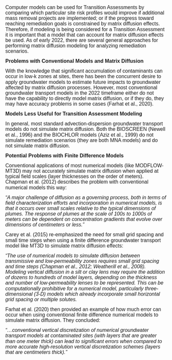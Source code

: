 
    
<p class=MsoNormal><span style='font-size:12.0pt;line-height:107%;font-family:
"Arial",sans-serif'>Computer models can be used for Transition Assessments by
comparing which particular site risk profiles would improve if additional mass
removal projects <span class=GramE>are</span> implemented; or if the progress
toward reaching remediation goals is constrained by matrix diffusion effects. Therefore,
if modeling is being considered for a Transition Assessment it is important
that a model that can account for matrix diffusion effects be used. As of early
2022, there are several general approaches for performing matrix diffusion
modeling for analyzing remediation scenarios.<o:p></o:p></span></p>

<p class=MsoNormal><b><span style='font-size:12.0pt;line-height:107%;
font-family:"Arial",sans-serif'>Problems with Conventional Models and Matrix
Diffusion</span></b><span style='font-size:12.0pt;line-height:107%;font-family:
"Arial",sans-serif'><o:p></o:p></span></p>

<p class=MsoNormal><span style='font-size:12.0pt;line-height:107%;font-family:
"Arial",sans-serif'>With the knowledge that significant accumulation of
contaminants can occur in low-k zones at sites, there has been the concurrent
desire to apply groundwater models to estimate future impacts to groundwater
affected by matrix diffusion processes. However, most conventional groundwater
transport models in the 2022 timeframe either do not have the capability to
directly model matrix diffusion, or if they do, they may have accuracy problems
in some cases (Farhat et al., 2020).<o:p></o:p></span></p>

<p class=MsoNormal><b><span style='font-size:12.0pt;line-height:107%;
font-family:"Arial",sans-serif'>Models Less Useful for Transition Assessment
Modeling</span></b><span style='font-size:12.0pt;line-height:107%;font-family:
"Arial",sans-serif'><o:p></o:p></span></p>

<p class=MsoNormal><span style='font-size:12.0pt;line-height:107%;font-family:
"Arial",sans-serif'>In general, most standard advection-dispersion groundwater
transport models do not simulate matrix diffusion. Both the BIOSCREEN (Newell
et al., 1996) and the BIOCHLOR models (Aziz et al., 1999) do not simulate
remediation scenarios (they are both MNA models) and do not simulate matrix
diffusion. <o:p></o:p></span></p>

<p class=MsoNormal><b><span style='font-size:12.0pt;line-height:107%;
font-family:"Arial",sans-serif'>Potential Problems with Finite Difference
Models</span></b><span style='font-size:12.0pt;line-height:107%;font-family:
"Arial",sans-serif'><o:p></o:p></span></p>

<p class=MsoNormal><span style='font-size:12.0pt;line-height:107%;font-family:
"Arial",sans-serif'>Conventional applications of most numerical models (like
MODFLOW-MT3D) may not accurately simulate matrix diffusion when applied at
typical field scales (layer thicknesses on the order of meters). Chapman et al.
(2012) describes the problem with conventional numerical models this way:<o:p></o:p></span></p>

<p class=MsoNormal><i><span style='font-size:12.0pt;line-height:107%;
font-family:"Arial",sans-serif'>“A major challenge of diffusion as a governing
process, both in terms of field characterization efforts and incorporation in
numerical models, is that it occurs over small scales relative to the typical
dimensions of plumes. The response of plumes at the scale of 100s to 1000s of
meters can be dependent on concentration gradients that evolve over dimensions
of centimeters or less.”</span></i><span style='font-size:12.0pt;line-height:
107%;font-family:"Arial",sans-serif'><o:p></o:p></span></p>

<p class=MsoNormal><span style='font-size:12.0pt;line-height:107%;font-family:
"Arial",sans-serif'>Carey et al. (2015) re-emphasized the need for small grid
spacing and <span class=GramE>small time</span> steps when using a finite
difference groundwater transport model like MT3D to simulate matrix diffusion
effects:<o:p></o:p></span></p>

<p class=MsoNormal><i><span style='font-size:12.0pt;line-height:107%;
font-family:"Arial",sans-serif'>“The use of numerical models to simulate
diffusion between transmissive and low-permeability zones requires small grid
spacing and time steps (Chapman et al., 2012; Weatherill et al., 2008).
Modeling vertical diffusion in a silt or clay lens may require the addition of
dozens to hundreds of model layers, depending on the thickness and number of
low-permeability lenses to be represented. This can be computationally
prohibitive for a numerical model, particularly three-dimensional (3-D) models
which already incorporate small horizontal grid spacing or multiple solutes.</span></i><span
style='font-size:12.0pt;line-height:107%;font-family:"Arial",sans-serif'><o:p></o:p></span></p>

<p class=MsoNormal><span style='font-size:12.0pt;line-height:107%;font-family:
"Arial",sans-serif'>Farhat et al. (2020) then provided an example of how much
error can occur when using conventional finite difference numerical models to
simulate matrix diffusion. They concluded:<o:p></o:p></span></p>

<p class=MsoNormal><i><span style='font-size:12.0pt;line-height:107%;
font-family:"Arial",sans-serif'>“…conventional vertical discretization of
numerical groundwater transport models at contaminated sites (with layers that
are greater than one meter thick) can lead to significant errors when compared
to more accurate high-resolution vertical discretization schemes (layers that
are centimeters thick).”</span></i><span style='font-size:12.0pt;line-height:
107%;font-family:"Arial",sans-serif'><o:p></o:p></span></p>

                                                                                                                                                                                                                   